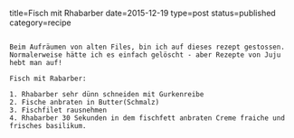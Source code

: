 title=Fisch mit Rhabarber
date=2015-12-19
type=post
status=published
category=recipe
~~~~~~

Beim Aufräumen von alten Files, bin ich auf dieses rezept gestossen. Normalerweise hätte ich es einfach gelöscht - aber Rezepte von Juju hebt man auf!

Fisch mit Rabarber: 

1. Rhabarber sehr dünn schneiden mit Gurkenreibe 
2. Fische anbraten in Butter(Schmalz) 
3. Fischfilet rausnehmen 
4. Rhabarber 30 Sekunden in dem fischfett anbraten Creme fraiche und frisches basilikum. 


